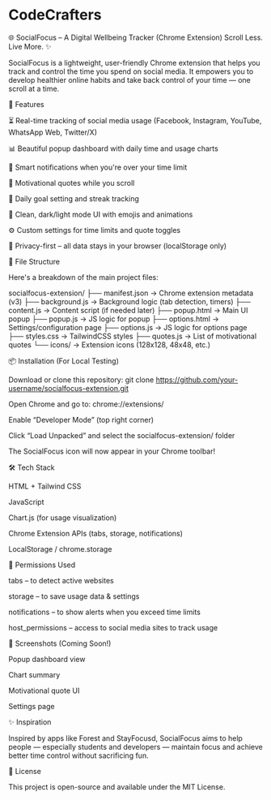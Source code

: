 # CodeCrafters

🌐 SocialFocus – A Digital Wellbeing Tracker (Chrome Extension)
Scroll Less. Live More. ✨

SocialFocus is a lightweight, user-friendly Chrome extension that helps you track and control the time you spend on social media. It empowers you to develop healthier online habits and take back control of your time — one scroll at a time.

🚀 Features

⏳ Real-time tracking of social media usage (Facebook, Instagram, YouTube, WhatsApp Web, Twitter/X)

📊 Beautiful popup dashboard with daily time and usage charts

🔔 Smart notifications when you're over your time limit

💬 Motivational quotes while you scroll

🎯 Daily goal setting and streak tracking

🎨 Clean, dark/light mode UI with emojis and animations

⚙️ Custom settings for time limits and quote toggles

🧠 Privacy-first – all data stays in your browser (localStorage only)

📁 File Structure

Here's a breakdown of the main project files:

socialfocus-extension/
├── manifest.json → Chrome extension metadata (v3)
├── background.js → Background logic (tab detection, timers)
├── content.js → Content script (if needed later)
├── popup.html → Main UI popup
├── popup.js → JS logic for popup
├── options.html → Settings/configuration page
├── options.js → JS logic for options page
├── styles.css → TailwindCSS styles
├── quotes.js → List of motivational quotes
└── icons/ → Extension icons (128x128, 48x48, etc.)

📦 Installation (For Local Testing)

Download or clone this repository:
git clone https://github.com/your-username/socialfocus-extension.git

Open Chrome and go to: chrome://extensions/

Enable “Developer Mode” (top right corner)

Click “Load Unpacked” and select the socialfocus-extension/ folder

The SocialFocus icon will now appear in your Chrome toolbar!

🛠️ Tech Stack

HTML + Tailwind CSS

JavaScript

Chart.js (for usage visualization)

Chrome Extension APIs (tabs, storage, notifications)

LocalStorage / chrome.storage

🔐 Permissions Used

tabs – to detect active websites

storage – to save usage data & settings

notifications – to show alerts when you exceed time limits

host_permissions – access to social media sites to track usage

📸 Screenshots (Coming Soon!)

Popup dashboard view

Chart summary

Motivational quote UI

Settings page

✨ Inspiration

Inspired by apps like Forest and StayFocusd, SocialFocus aims to help people — especially students and developers — maintain focus and achieve better time control without sacrificing fun.

📃 License

This project is open-source and available under the MIT License.

